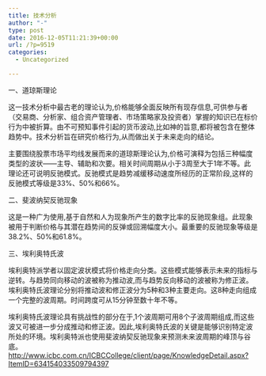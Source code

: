 ```yaml
---
title: 技术分析
author: "-"
type: post
date: 2016-12-05T11:21:39+00:00
url: /?p=9519
categories:
  - Uncategorized

---
```

一、道琼斯理论

这一技术分析中最古老的理论认为,价格能够全面反映所有现存信息,可供参与者（交易商、分析家、组合资产管理者、市场策略家及投资者）掌握的知识已在标价行为中被折算。由不可预知事件引起的货币波动,比如神的旨意,都将被包含在整体趋势中。技术分析旨在研究价格行为,从而做出关于未来走向的结论。

主要围绕股票市场平均线发展而来的道琼斯理论认为,价格可演释为包括三种幅度类型的波状——主导、辅助和次要。相关时间周期从小于3周至大于1年不等。此理论还可说明反驰模式。反驰模式是趋势减缓移动速度所经历的正常阶段,这样的反驰模式等级是33%、50%和66%。

二、斐波纳契反驰现象

这是一种广为使用,基于自然和人为现象所产生的数字比率的反驰现象组。此现象被用于判断价格与其潜在趋势间的反弹或回溯幅度大小。最重要的反驰现象等级是38.2%、50%和61.8%。

三、埃利奥特氏波

埃利奥特派学者以固定波状模式将价格走向分类。这些模式能够表示未来的指标与逆转。与趋势同向移动的波被称为推动波,而与趋势反向移动的波被称为修正波。埃利奥特氏波理论分别将推动波和修正波分为5种和3种主要走向。这8种走向组成一个完整的波周期。时间跨度可从15分钟至数十年不等。

埃利奥特氏波理论具有挑战性的部分在于,1个波周期可用8个子波周期组成,而这些波又可被进一步分成推动和修正波。因此,埃利奥特氏波的关键是能够识别特定波所处的环境。埃利奥特派也使用斐波纳契反驰现象来预测未来波周期的峰顶与谷底。http://www.icbc.com.cn/ICBCCollege/client/page/KnowledgeDetail.aspx?ItemID=634154033509794397